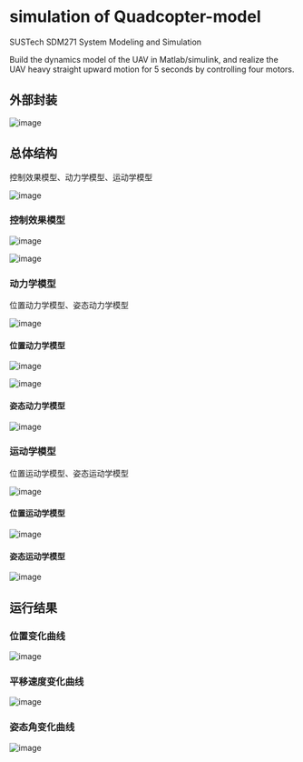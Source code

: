 # simulation of Quadcopter-model
SUSTech SDM271 System Modeling and Simulation

Build the dynamics model of the UAV in Matlab/simulink, and realize the UAV heavy straight upward motion for 5 seconds by controlling four motors.

## 外部封装

![image](https://user-images.githubusercontent.com/117464811/232400041-a02f1691-366f-4566-a015-334dc7a0e8bb.jpeg)

## 总体结构

控制效果模型、动力学模型、运动学模型

![image](https://user-images.githubusercontent.com/117464811/232400144-3a323105-58ab-4e66-9777-2d0e6c4ffe72.jpeg)

### 控制效果模型

![image](https://user-images.githubusercontent.com/117464811/232400240-b8c5aa4b-0ac8-4100-b623-58180f34edf0.jpeg)

![image](https://user-images.githubusercontent.com/117464811/232400273-3fd47bc3-da54-4281-99eb-d06efbc6fbde.jpeg)

### 动力学模型

位置动力学模型、姿态动力学模型

![image](https://user-images.githubusercontent.com/117464811/232400341-023d7cfb-9e88-46f8-b208-f4bddd26f33a.jpeg)

#### 位置动力学模型

![image](https://user-images.githubusercontent.com/117464811/232400393-1ff23765-e19f-499c-94db-08cab5e79c7b.jpeg)

![image](https://user-images.githubusercontent.com/117464811/232400410-34763a20-0066-409c-9293-db9a37d02032.jpeg)

#### 姿态动力学模型

![image](https://user-images.githubusercontent.com/117464811/232400453-02f10743-831f-4939-bb82-9a3da6113299.jpeg)

### 运动学模型

位置运动学模型、姿态运动学模型

![image](https://user-images.githubusercontent.com/117464811/232400704-9e7bf79b-8248-4d57-889b-4b2071d31630.jpeg)

#### 位置运动学模型

![image](https://user-images.githubusercontent.com/117464811/232400778-64b253e8-e537-4581-97bf-6d043f4749d6.jpeg)

#### 姿态运动学模型

![image](https://user-images.githubusercontent.com/117464811/232400824-65f98fee-01fc-468c-8457-c21329b804d7.jpeg)

## 运行结果

### 位置变化曲线

![image](https://user-images.githubusercontent.com/117464811/232401047-00438cf8-f45e-4151-8d7b-a7bb1ee523f1.jpeg)

### 平移速度变化曲线

![image](https://user-images.githubusercontent.com/117464811/232401071-6ae52a0f-9f0b-4b51-8419-f85501a95af3.jpeg)

### 姿态角变化曲线

![image](https://user-images.githubusercontent.com/117464811/232401166-02cddcf2-95f0-41cd-a3ea-ebcd4f5d808f.jpeg)


